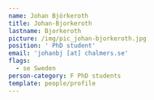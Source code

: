 ```yaml
---
name: Johan Björkeroth
title: Johan-Bjorkeroth
lastname: Bjorkeroth
picture: /img/pic_johan-bjorkeroth.jpg
position: ' PhD student'
email: 'johanbj [at] chalmers.se'
flags:
  - se Sweden
person-category: F PhD students
template: people/profile
---
```


